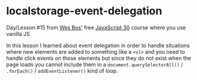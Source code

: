 # localstorage-event-delegation

Day/Lesson #15 from [Wes Bos'](http://wesbos.com/) free [JavaScript 30](https://javascript30.com/) course where you use vanilla JS

In this lesson I learned about event delegation in order to handle situations where new elements are added to something like a `<ul>`
and you need to handle click events on those elements but since they do not exist when the page loads you cannot include them in a
`document.querySelectorAll()` / `.forEach()` / `addEventListener()` kind of loop.